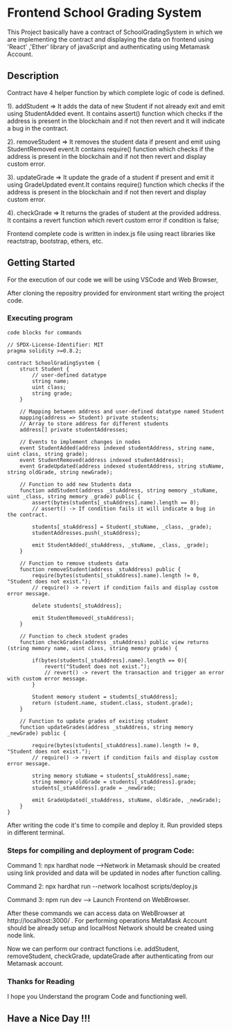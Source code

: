 # Frontend School Grading System
This Project basically have a contract of SchoolGradingSystem in which we are implementing the contract and displaying the data on frontend using 'React' ,'Ether' library of javaScript and authenticating using Metamask Account.

## Description

Contract have 4 helper function by which complete logic of code is defined.

1). addStudent => It adds the data of new Student if not already exit and emit using StudentAdded event. It contains  assert() function which checks if the address is present in the blockchain and if not then revert and it will indicate a bug in the contract.
  
2). removeStudent => It removes the student data if present and emit using StudentRemoved event.It contains  require() function which checks if the address is present in the blockchain and if not then revert and display custom error.

3). updateGrade => It update the grade of a student if present and emit it using GradeUpdated event.It contains  require() function which checks if the address is present in the blockchain and if not then revert and display custom error.

4). checkGrade => It returns the grades of student at the provided address. It contains a revert function which revert custom error if condition is false;

Frontend complete code is written in index.js file using react libraries like reactstrap, bootstrap, ethers, etc.

## Getting Started

For the execution of our code we will be using VSCode and Web Browser,

After cloning the repositry provided for environment start writing the project code.

### Executing program

```
code blocks for commands

// SPDX-License-Identifier: MIT
pragma solidity >=0.8.2;

contract SchoolGradingSystem {
    struct Student {
        // user-defined datatype
        string name;
        uint class;
        string grade;
    }

    // Mapping between address and user-defined datatype named Student
    mapping(address => Student) private students;
    // Array to store address for different students
    address[] private studentAddresses;

    // Events to implement changes in nodes 
    event StudentAdded(address indexed studentAddress, string name, uint class, string grade);
    event StudentRemoved(address indexed studentAddress);
    event GradeUpdated(address indexed studentAddress, string stuName, string oldGrade, string newGrade);

    // Function to add new Students data
    function addStudent(address _stuAddress, string memory _stuName, uint _class, string memory _grade) public {
        assert(bytes(students[_stuAddress].name).length == 0);
        // assert() -> If condition fails it will indicate a bug in the contract.

        students[_stuAddress] = Student(_stuName, _class, _grade);
        studentAddresses.push(_stuAddress);

        emit StudentAdded(_stuAddress, _stuName, _class, _grade);
    }

    // Function to remove students data 
    function removeStudent(address _stuAddress) public {
        require(bytes(students[_stuAddress].name).length != 0, "Student does not exist.");
        // require() -> revert if condition fails and display custom error message.

        delete students[_stuAddress];

        emit StudentRemoved(_stuAddress);
    }

    // Function to check student grades
    function checkGrades(address _stuAddress) public view returns (string memory name, uint class, string memory grade) {

        if(bytes(students[_stuAddress].name).length == 0){
            revert("Student does not exist.");
            // revert() -> revert the transaction and trigger an error with custom error message.
        }
        
        Student memory student = students[_stuAddress];
        return (student.name, student.class, student.grade);
    }

    // Function to update grades of existing student
    function updateGrades(address _stuAddress, string memory _newGrade) public {

        require(bytes(students[_stuAddress].name).length != 0, "Student does not exist.");
        // require() -> revert if condition fails and display custom error message.

        string memory stuName = students[_stuAddress].name;
        string memory oldGrade = students[_stuAddress].grade;
        students[_stuAddress].grade = _newGrade;

        emit GradeUpdated(_stuAddress, stuName, oldGrade, _newGrade);
    }
}

```
After writing the code it's time to compile and deploy it. Run provided steps in different terminal.

### Steps for compiling and deployment of program Code:

Command 1:
npx hardhat node -->Network in Metamask should be created using link provided and data will be updated in nodes after function calling.

Command 2:
npx hardhat run --network localhost scripts/deploy.js 

Command 3:
npm run dev  --> Launch Frontend on WebBrowser.

After these commands we can access data on WebBrowser at http://localhost:3000/ .
For performing operations MetaMask Account should be already setup and localHost Network should be created using node link.

Now we can perform our contract functions i.e. addStudent, removeStudent, checkGrade, updateGrade after authenticating from our Metamask account.


### Thanks for Reading
I hope you Understand the program Code and functioning well.
## Have a Nice Day !!!
